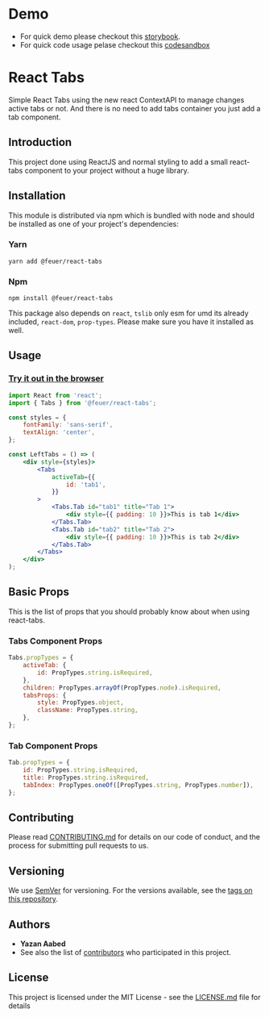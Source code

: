 # Demo

-   For quick demo please checkout this [storybook](https://feuer-ui.netlify.app/).
-   For quick code usage pelase checkout this [codesandbox](https://codesandbox.io/s/frosty-pond-etcqj?file=/src/App.js)

# React Tabs

Simple React Tabs using the new react ContextAPI to manage changes active tabs or not. And there is no need to add tabs container you just add a tab component.

## Introduction

This project done using ReactJS and normal styling to add a small react-tabs component to your project without a huge library.

## Installation

This module is distributed via npm which is bundled with node and should be installed as one of your project's dependencies:

### Yarn

```
yarn add @feuer/react-tabs
```

### Npm

```
npm install @feuer/react-tabs
```

This package also depends on `react`, `tslib` only esm for umd its already included, `react-dom`, `prop-types`. Please make sure you have it installed as well.

## Usage

### [Try it out in the browser](https://codesandbox.io/s/frosty-pond-etcqj?file=/src/App.js)

```jsx
import React from 'react';
import { Tabs } from '@feuer/react-tabs';

const styles = {
    fontFamily: 'sans-serif',
    textAlign: 'center',
};

const LeftTabs = () => (
    <div style={styles}>
        <Tabs
            activeTab={{
                id: 'tab1',
            }}
        >
            <Tabs.Tab id="tab1" title="Tab 1">
                <div style={{ padding: 10 }}>This is tab 1</div>
            </Tabs.Tab>
            <Tabs.Tab id="tab2" title="Tab 2">
                <div style={{ padding: 10 }}>This is tab 2</div>
            </Tabs.Tab>
        </Tabs>
    </div>
);
```

## Basic Props

This is the list of props that you should probably know about when using react-tabs.

### Tabs Component Props

```javascript
Tabs.propTypes = {
    activeTab: {
        id: PropTypes.string.isRequired,
    },
    children: PropTypes.arrayOf(PropTypes.node).isRequired,
    tabsProps: {
        style: PropTypes.object,
        className: PropTypes.string,
    },
};
```

### Tab Component Props

```javascript
Tab.propTypes = {
    id: PropTypes.string.isRequired,
    title: PropTypes.string.isRequired,
    tabIndex: PropTypes.oneOf([PropTypes.string, PropTypes.number]),
};
```

## Contributing

Please read [CONTRIBUTING.md](https://gist.github.com/PurpleBooth/b24679402957c63ec426) for details on our code of conduct, and the process for submitting pull requests to us.

## Versioning

We use [SemVer](http://semver.org/) for versioning. For the versions available, see the [tags on this repository](https://github.com/your/project/tags).

## Authors

-   **Yazan Aabed**
-   See also the list of [contributors](https://github.com/yazaabed/react-tabs/graphs/contributors) who participated in this project.

## License

This project is licensed under the MIT License - see the [LICENSE.md](LICENSE.md) file for details
